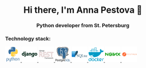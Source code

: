 <h1 align="center">Hi there, I'm Anna Pestova 👋</h1>
<h3 align="center">Python developer from St. Petersburg</h3>
<h3>Technology stack:</h3>
<a href="https://www.python.org/">
  <img height="50" src="https://github.com/devicons/devicon/blob/master/icons/python/python-original-wordmark.svg" />
</a> 
<a href="https://docs.djangoproject.com/en/4.2/releases/3.2/">
  <img height="50" src="https://github.com/devicons/devicon/blob/master/icons/django/django-plain-wordmark.svg" />
</a>
<a href="https://www.django-rest-framework.org/">
  <img height="50" src="https://github.com/devicons/devicon/blob/master/icons/djangorest/djangorest-original-wordmark.svg" />
</a>
<a href="https://www.postgresql.org/">
  <img height="50" src="https://github.com/devicons/devicon/blob/master/icons/postgresql/postgresql-original-wordmark.svg" />
</a>
<a href="https://sqlite.org/">
  <img height="50" src="https://github.com/devicons/devicon/blob/master/icons/sqlite/sqlite-original-wordmark.svg" />
</a>
<a href="https://www.docker.com/">
  <img height="50" src="https://github.com/devicons/devicon/blob/master/icons/docker/docker-plain-wordmark.svg" />
</a>
<a href="https://nginx.org/">
  <img height="50" src="https://github.com/devicons/devicon/blob/master/icons/nginx/nginx-original.svg" />
</a>
<a href="https://www.postman.com/">
  <img height="50" src="https://github.com/devicons/devicon/blob/master/icons/postman/postman-original-wordmark.svg" />
</a>


<!--
**Anna9449/Anna9449** is a ✨ _special_ ✨ repository because its `README.md` (this file) appears on your GitHub profile.

Here are some ideas to get you started:

- 🔭 I’m currently working on ...
- 🌱 I’m currently learning ...
- 👯 I’m looking to collaborate on ...
- 🤔 I’m looking for help with ...
- 💬 Ask me about ...
- 📫 How to reach me: ...
- 😄 Pronouns: ...
- ⚡ Fun fact: ...
-->

